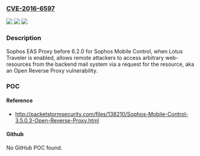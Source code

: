 ### [CVE-2016-6597](https://cve.mitre.org/cgi-bin/cvename.cgi?name=CVE-2016-6597)
![](https://img.shields.io/static/v1?label=Product&message=n%2Fa&color=blue)
![](https://img.shields.io/static/v1?label=Version&message=n%2Fa&color=blue)
![](https://img.shields.io/static/v1?label=Vulnerability&message=n%2Fa&color=brighgreen)

### Description

Sophos EAS Proxy before 6.2.0 for Sophos Mobile Control, when Lotus Traveler is enabled, allows remote attackers to access arbitrary web-resources from the backend mail system via a request for the resource, aka an Open Reverse Proxy vulnerability.

### POC

#### Reference
- http://packetstormsecurity.com/files/138210/Sophos-Mobile-Control-3.5.0.3-Open-Reverse-Proxy.html

#### Github
No GitHub POC found.

